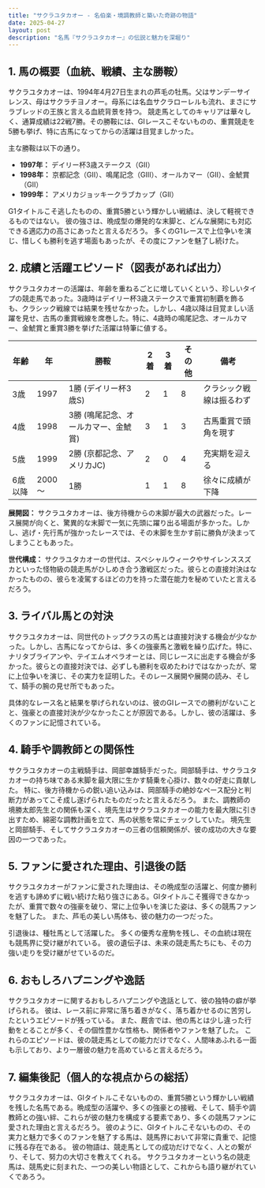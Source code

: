 ```yaml
---
title: "サクラユタカオー - 名伯楽・境調教師と築いた奇跡の物語"
date: 2025-04-27
layout: post
description: "名馬『サクラユタカオー』の伝説と魅力を深堀り"
---
```


## 1. 馬の概要（血統、戦績、主な勝鞍）

サクラユタカオーは、1994年4月27日生まれの芦毛の牡馬。父はサンデーサイレンス、母はサクラチヨノオー。母系には名血サクラローレルも流れ、まさにサラブレッドの王族と言える血統背景を持つ。  競走馬としてのキャリアは華々しく、通算成績は22戦7勝。その勝鞍には、GIレースこそないものの、重賞競走を5勝も挙げ、特に古馬になってからの活躍は目覚ましかった。

主な勝鞍は以下の通り。

* **1997年：**  デイリー杯3歳ステークス（GII）
* **1998年：**  京都記念（GII）、鳴尾記念（GIII）、オールカマー（GII）、金鯱賞（GII）
* **1999年：**  アメリカジョッキークラブカップ（GII）

G1タイトルこそ逃したものの、重賞5勝という輝かしい戦績は、決して軽視できるものではない。  彼の強さは、晩成型の爆発的な末脚と、どんな展開にも対応できる適応力の高さにあったと言えるだろう。  多くのG1レースで上位争いを演じ、惜しくも勝利を逃す場面もあったが、その度にファンを魅了し続けた。


## 2. 成績と活躍エピソード（図表があれば出力）

サクラユタカオーの活躍は、年齢を重ねるごとに増していくという、珍しいタイプの競走馬であった。3歳時はデイリー杯3歳ステークスで重賞初制覇を飾るも、クラシック戦線では結果を残せなかった。しかし、4歳以降は目覚ましい活躍を見せ、古馬の重賞戦線を席巻した。特に、4歳時の鳴尾記念、オールカマー、金鯱賞と重賞3勝を挙げた活躍は特筆に値する。

| 年齢 | 年 | 勝鞍 | 2着 | 3着 | その他 | 備考 |
|---|---|---|---|---|---|---|
| 3歳 | 1997 | 1勝 (デイリー杯3歳S) | 2 | 1 | 8 | クラシック戦線は振るわず |
| 4歳 | 1998 | 3勝 (鳴尾記念、オールカマー、金鯱賞) | 3 | 1 | 3 | 古馬重賞で頭角を現す |
| 5歳 | 1999 | 2勝 (京都記念、アメリカJC) | 2 | 0 | 4 | 充実期を迎える |
| 6歳以降 | 2000～ | 1勝 | 1 | 1 | 8 | 徐々に成績が下降 |

**展開図：** サクラユタカオーは、後方待機からの末脚が最大の武器だった。レース展開が向くと、驚異的な末脚で一気に先頭に躍り出る場面が多かった。しかし、逃げ・先行馬が強かったレースでは、その末脚を生かす前に勝負が決まってしまうこともあった。

**世代構成：** サクラユタカオーの世代は、スペシャルウィークやサイレンススズカといった怪物級の競走馬がひしめき合う激戦区だった。彼らとの直接対決はなかったものの、彼らを凌駕するほどの力を持った潜在能力を秘めていたと言えるだろう。


## 3. ライバル馬との対決

サクラユタカオーは、同世代のトップクラスの馬とは直接対決する機会が少なかった。しかし、古馬になってからは、多くの強豪馬と激戦を繰り広げた。特に、ナリタブライアンや、テイエムオペラオーとは、同じレースに出走する機会が多かった。彼らとの直接対決では、必ずしも勝利を収めたわけではなかったが、常に上位争いを演じ、その実力を証明した。そのレース展開や展開の読み、そして、騎手の腕の見せ所でもあった。

具体的なレース名と結果を挙げられないのは、彼のGIレースでの勝利がないことと、強豪との直接対決が少なかったことが原因である。しかし、彼の活躍は、多くのファンに記憶されている。


## 4. 騎手や調教師との関係性

サクラユタカオーの主戦騎手は、岡部幸雄騎手だった。岡部騎手は、サクラユタカオーの持ち味である末脚を最大限に生かす騎乗を心掛け、数々の好走に貢献した。  特に、後方待機からの鋭い追い込みは、岡部騎手の絶妙なペース配分と判断力があってこそ成し遂げられたものだったと言えるだろう。  また、調教師の境勝太郎先生との関係も深く、境先生はサクラユタカオーの能力を最大限に引き出すため、綿密な調教計画を立て、馬の状態を常にチェックしていた。  境先生と岡部騎手、そしてサクラユタカオーの三者の信頼関係が、彼の成功の大きな要因の一つであった。


## 5. ファンに愛された理由、引退後の話

サクラユタカオーがファンに愛された理由は、その晩成型の活躍と、何度か勝利を逃すも諦めずに戦い続けた粘り強さにある。GIタイトルこそ獲得できなかったが、重賞で数々の強豪を破り、常に上位争いを演じた姿は、多くの競馬ファンを魅了した。  また、芦毛の美しい馬体も、彼の魅力の一つだった。

引退後は、種牡馬として活躍した。  多くの優秀な産駒を残し、その血統は現在も競馬界に受け継がれている。  彼の遺伝子は、未来の競走馬たちにも、その力強い走りを受け継がせているのだ。


## 6. おもしろハプニングや逸話

サクラユタカオーに関するおもしろハプニングや逸話として、彼の独特の癖が挙げられる。  彼は、レース前に非常に落ち着きがなく、落ち着かせるのに苦労したというエピソードが残っている。  また、厩舎では、他の馬とは少し違った行動をとることが多く、その個性豊かな性格も、関係者やファンを魅了した。  これらのエピソードは、彼の競走馬としての能力だけでなく、人間味あふれる一面も示しており、より一層彼の魅力を高めていると言えるだろう。


## 7. 編集後記（個人的な視点からの総括）

サクラユタカオーは、GIタイトルこそないものの、重賞5勝という輝かしい戦績を残した名馬である。晩成型の活躍や、多くの強豪との接戦、そして、騎手や調教師との強い絆、これらが彼の魅力を構成する要素であり、多くの競馬ファンに愛された理由と言えるだろう。  彼のように、GIタイトルこそないものの、その実力と魅力で多くのファンを魅了する馬は、競馬界において非常に貴重で、記憶に残る存在である。  彼の物語は、競走馬としての成功だけでなく、人との繋がり、そして、努力の大切さを教えてくれる。  サクラユタカオーという名の競走馬は、競馬史に刻まれた、一つの美しい物語として、これからも語り継がれていくであろう。
